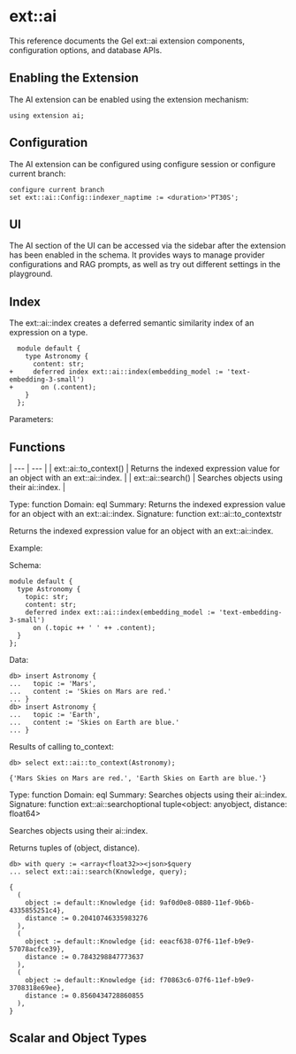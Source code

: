 # ext::ai

This reference documents the Gel ext::ai extension components, configuration options, and database APIs.

## Enabling the Extension

The AI extension can be enabled using the extension mechanism:

```sdl
using extension ai;
```

## Configuration

The AI extension can be configured using configure session or configure current branch:

```edgeql
configure current branch
set ext::ai::Config::indexer_naptime := <duration>'PT30S';
```

## UI

The AI section of the UI can be accessed via the sidebar after the extension has been enabled in the schema. It provides ways to manage provider configurations and RAG prompts, as well as try out different settings in the playground.

## Index

The ext::ai::index creates a deferred semantic similarity index of an expression on a type.

```sdl-diff
  module default {
    type Astronomy {
      content: str;
+     deferred index ext::ai::index(embedding_model := 'text-embedding-3-small')
+       on (.content);
    }
  };
```

Parameters:

## Functions

| --- | --- |
| ext::ai::to_context() | Returns the indexed expression value for an object with an ext::ai::index. |
| ext::ai::search() | Searches objects using their ai::index. |

Type: function
Domain: eql
Summary: Returns the indexed expression value for an object with an ext::ai::index.
Signature: function ext::ai::to_contextstr


Returns the indexed expression value for an object with an ext::ai::index.

Example:

Schema:

```sdl
module default {
  type Astronomy {
    topic: str;
    content: str;
    deferred index ext::ai::index(embedding_model := 'text-embedding-3-small')
      on (.topic ++ ' ' ++ .content);
  }
};
```

Data:

```edgeql-repl
db> insert Astronomy {
...   topic := 'Mars',
...   content := 'Skies on Mars are red.'
... }
db> insert Astronomy {
...   topic := 'Earth',
...   content := 'Skies on Earth are blue.'
... }
```

Results of calling to_context:

```edgeql-repl
db> select ext::ai::to_context(Astronomy);

{'Mars Skies on Mars are red.', 'Earth Skies on Earth are blue.'}
```

Type: function
Domain: eql
Summary: Searches objects using their ai::index.
Signature: function ext::ai::searchoptional tuple<object: anyobject, distance: float64>


Searches objects using their ai::index.

Returns tuples of (object, distance).

```edgeql-repl
db> with query := <array<float32>><json>$query
... select ext::ai::search(Knowledge, query);

{
  (
    object := default::Knowledge {id: 9af0d0e8-0880-11ef-9b6b-4335855251c4},
    distance := 0.20410746335983276
  ),
  (
    object := default::Knowledge {id: eeacf638-07f6-11ef-b9e9-57078acfce39},
    distance := 0.7843298847773637
  ),
  (
    object := default::Knowledge {id: f70863c6-07f6-11ef-b9e9-3708318e69ee},
    distance := 0.8560434728860855
  ),
}
```

## Scalar and Object Types

